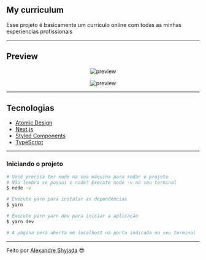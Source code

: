 ## My curriculum

Esse projeto é basicamente um currículo online com todas as minhas experiencias profissionais

---

## Preview

<p align="center"><img src="./project/preview.png" alt="preview"></p>
<p align="center"><img src="./project/preview2.png" alt="preview"></p>

---

## Tecnologias

- [Atomic Design](https://bradfrost.com/)
- [Next.js](https://nextjs.org/)
- [Styled Components](https://styled-components.com/)
- [TypeScript](https://www.typescriptlang.org/)

---

### **Iniciando o projeto**

```bash
# Você precisa ter node na sua máquina para rodar o projeto
# Não lembra se possui o node? Execute node -v no seu terminal
$ node -v

# Execute yarn para instalar as dependências
$ yarn

# Execute yarn yarn dev para iniciar a aplicação
$ yarn dev

# A página será aberta em localhost na porta indicada no seu terminal

```

---

Feito por [Alexandre Shyjada](https://www.alexshyjada.com/) 😎
